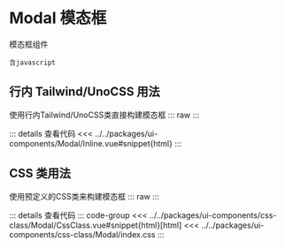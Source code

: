 # Modal 模态框

模态框组件

`含javascript`

<script setup>
  import CssModal from 'ui-components/css-class/Modal/CssClass.vue'
  import InlineModal from 'ui-components/Modal/Inline.vue'
</script>

## 行内 Tailwind/UnoCSS 用法
使用行内Tailwind/UnoCSS类直接构建模态框
::: raw
<InlineModal />
:::

::: details 查看代码
<<< ../../packages/ui-components/Modal/Inline.vue#snippet{html}
:::

## CSS 类用法
使用预定义的CSS类来构建模态框
::: raw
<CssModal />
:::

::: details 查看代码
::: code-group
<<< ../../packages/ui-components/css-class/Modal/CssClass.vue#snippet{html}[html]
<<< ../../packages/ui-components/css-class/Modal/index.css
:::
